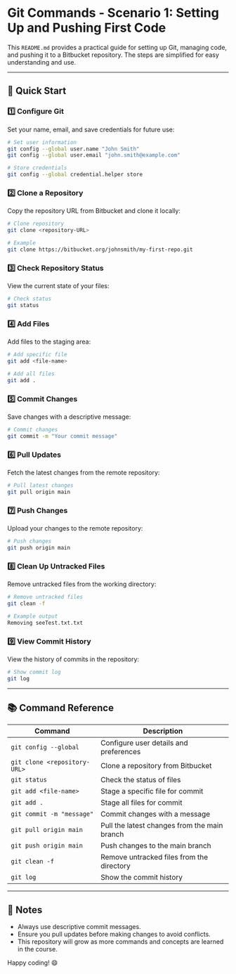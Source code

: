 # Git Commands - Scenario 1: Setting Up and Pushing First Code

This `README.md` provides a practical guide for setting up Git, managing code, and pushing it to a Bitbucket repository. The steps are simplified for easy understanding and use.

---

## 🚀 Quick Start

### 1️⃣ Configure Git
Set your name, email, and save credentials for future use:
```bash
# Set user information
git config --global user.name "John Smith"
git config --global user.email "john.smith@example.com"

# Store credentials
git config --global credential.helper store
```

### 2️⃣ Clone a Repository
Copy the repository URL from Bitbucket and clone it locally:
```bash
# Clone repository
git clone <repository-URL>

# Example
git clone https://bitbucket.org/johnsmith/my-first-repo.git
```

### 3️⃣ Check Repository Status
View the current state of your files:
```bash
# Check status
git status
```

### 4️⃣ Add Files
Add files to the staging area:
```bash
# Add specific file
git add <file-name>

# Add all files
git add .
```

### 5️⃣ Commit Changes
Save changes with a descriptive message:
```bash
# Commit changes
git commit -m "Your commit message"
```

### 6️⃣ Pull Updates
Fetch the latest changes from the remote repository:
```bash
# Pull latest changes
git pull origin main
```

### 7️⃣ Push Changes
Upload your changes to the remote repository:
```bash
# Push changes
git push origin main
```

### 8️⃣ Clean Up Untracked Files
Remove untracked files from the working directory:
```bash
# Remove untracked files
git clean -f

# Example output
Removing seeTest.txt.txt
```

### 9️⃣ View Commit History
View the history of commits in the repository:
```bash
# Show commit log
git log
```

---

## 📚 Command Reference

| Command                      | Description                                   |
|------------------------------|-----------------------------------------------|
| `git config --global`        | Configure user details and preferences       |
| `git clone <repository-URL>` | Clone a repository from Bitbucket            |
| `git status`                 | Check the status of files                    |
| `git add <file-name>`        | Stage a specific file for commit             |
| `git add .`                  | Stage all files for commit                   |
| `git commit -m "message"`    | Commit changes with a message                |
| `git pull origin main`       | Pull the latest changes from the main branch |
| `git push origin main`       | Push changes to the main branch              |
| `git clean -f`               | Remove untracked files from the directory    |
| `git log`                    | Show the commit history                      |

---

## 📝 Notes
- Always use descriptive commit messages.
- Ensure you pull updates before making changes to avoid conflicts.
- This repository will grow as more commands and concepts are learned in the course.

Happy coding! 😄

